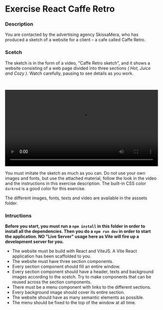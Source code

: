 # Exercise React Caffe Retro

### Description

You are contacted by the advertising agency SkissaMera, who has produced a sketch of a website for a client – ​​a cafe called Caffe Retro.

### Scetch

The sketch is in the form of a video, "Caffe Retro sketch", and it shows a website consisting of a web page divided into three sections _( Hot, Juice and Cozy )_. Watch carefully, pausing to see details as you work.

<video controls src="./src/assets/Caffe Retro skiss.mov" style="padding-top: 2rem" width="100%"></video>

You must imitate the sketch as much as you can. Do not use your own images and fonts, but use the attached material, follow the look in the video and the instructions in this exercise description. The built-in CSS color `darkred` is a good color for this exercise.

The different images, fonts, texts and video are available in the asssets folder.

### Intructions

**Before you start, you must run a `npm install` in this folder in order to install all the dependencies. Then you do a `npm run dev` in order to start the application. NO "Live Server" usage here as Vite will fire up a development server for you.**

- The website must be build with React and ViteJS. A Vite React application has been scaffolded to you.
- The website must have three section components.
- Every section component should fill an entire window.
- Every section component should have a header, texts and background images according to the scetch. Try to make components that can be reused across the section components.
- There must be a menu component with links to the different sections.
- Every background image should cover its entire section.
- The website should have as many semantic elements as possible.
- The menu should be fixed to the top of the window at all time.
